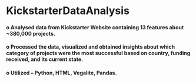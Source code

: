 # KickstarterDataAnalysis
#### o Analysed data from Kickstarter Website containing 13 features about ~380,000 projects.
#### o Processed the data, visualized and obtained insights about which category of projects were the most successful based on country, funding received, and its current state.
#### o Utilized – Python, HTML, Vegalite, Pandas.
